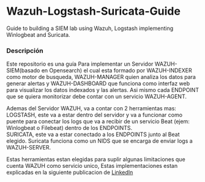 # Wazuh-Logstash-Suricata-Guide
Guide to building a SIEM lab using Wazuh, Logstash implementing Winlogbeat and Suricata.

### Descripción
Este repositorio es una guía Para implementar un Servidor WAZUH-SIEM(basado en Opensearch) el cual esta formado por WAZUH-INDEXER como motor de busqueda, WAZUH-MANAGER quien analiza los datos para generar alertas y WAZUH-DASHBOARD que funciona como interfaz web para visualizar los datos indexados y las alertas. Asi mismo cada ENDPOINT que se quiera monitorizar debe contar con un servicio WAZUH-AGENT.</br>

Ademas del Servidor WAZUH, va a contar con 2 herramientas mas:</br>
LOGSTASH, este va a estar dentro del servidor y va a funcionar como puente para conectar los logs que va a recibir de un servicio Beat (ejem: Winlogbeat o Filebeat) dentro de los ENDPOINTS.</br>
SURICATA, este va a estar conectado a los ENDPOINTS junto al Beat elegido. Suricata funciona como un NIDS que se encarga de enviar logs a WAZUH-SERVER.</br>

Estas herramientas estan elegidas para suplir algunas limitaciones que cuenta WAZUH como servicio unico, Estas implementaciones estan explicadas en la siguiente publicacion de [LinkedIn](https://www.linkedin.com/posts/alejo-bergero-688a9531a_ciberseguridad-soc-elasticsiem-activity-7315942584340611073-gY0v?utm_source=share&utm_medium=member_desktop&rcm=ACoAAFD2VogBamGpXj3dO3QI9REDzrwa2Gi2pmQ)
